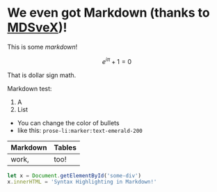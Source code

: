 <script lang="ts">
	import { addSteps } from '$lib/addsteps';
	import Test from './Test.md'

	let classP = 'text-blue-400';

</script>


# We even got Markdown (thanks to [MDSveX](https://mdsvex.pngwn.io/))!

<div use:addSteps={[{ steps: '1', classes: classP }]}>

This is some *markdown*!

$$e^{i \pi} + 1 = 0$$

That is dollar sign math.

</div>

<div use:addSteps={[{ steps: '2', classes: classP }]}>

Markdown test:

1. A
2. List

* You can change the color of bullets
* like this: `prose-li:marker:text-emerald-200`

| Markdown | Tables |
|----------|--------|
| work,    | too!   |

```javascript
let x = Document.getElementById('some-div')
x.innerHTML = 'Syntax Highlighting in Markdown!'
```

</div>